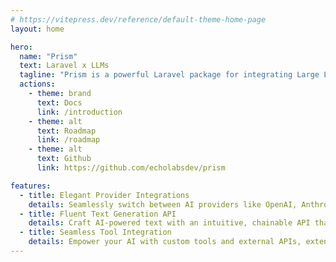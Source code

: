 ```yaml
---
# https://vitepress.dev/reference/default-theme-home-page
layout: home

hero:
  name: "Prism"
  text: Laravel x LLMs
  tagline: "Prism is a powerful Laravel package for integrating Large Language Models (LLMs) into your applications."
  actions:
    - theme: brand
      text: Docs
      link: /introduction
    - theme: alt
      text: Roadmap
      link: /roadmap
    - theme: alt
      text: Github
      link: https://github.com/echolabsdev/prism

features:
  - title: Elegant Provider Integrations
    details: Seamlessly switch between AI providers like OpenAI, Anthropic, and Ollama with a clean, expressive syntax you'll love.
  - title: Fluent Text Generation API
    details: Craft AI-powered text with an intuitive, chainable API that feels right at home in your Laravel projects.
  - title: Seamless Tool Integration
    details: Empower your AI with custom tools and external APIs, extending its capabilities with Laravel-like simplicity.
---
```

